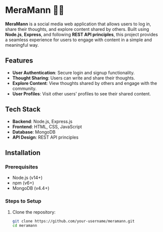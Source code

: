 # MeraMann 📝✨
**MeraMann** is a social media web application that allows users to log in, share their thoughts, and explore content shared by others. Built using **Node.js**, **Express**, and following **REST API principles**, this project provides a seamless experience for users to engage with content in a simple and meaningful way.

## Features
- **User Authentication**: Secure login and signup functionality.
- **Thought Sharing**: Users can write and share their thoughts.
- **Explore Content**: View thoughts shared by others and engage with the community.
- **User Profiles**: Visit other users' profiles to see their shared content.
  
## Tech Stack
- **Backend**: Node.js, Express.js
- **Frontend**: HTML, CSS, JavaScript
- **Database**: MongoDB
- **API Design**: REST API principles

## Installation

### Prerequisites
- Node.js (v14+)
- npm (v6+)
- MongoDB (v4.4+)

### Steps to Setup
1. Clone the repository:
   ```bash
   git clone https://github.com/your-username/meramann.git
   cd meramann
